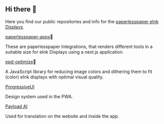 ## Hi there 👋

Here you find our public repositories and info for the [paperlesspaper eInk Displays](https://paperlesspaper.de/en).

[paperlesspaper-apps](https://github.com/paperlesspaper/paperlesspaper-apps)🍿

These are paperlesspaper Integrations, that renders different tools in a suitable size for eInk Displays using a next.js application.

[epd-optimize](https://github.com/Utzel-Butzel/epdoptimize)🌈

A JavaScript library for reducing image colors and dithering them to fit (color) eInk displays with optimal visual quality.

[ProgressiveUI](https://github.com/Polyxo/pui)

Design system used in the PWA.

[Payload AI](https://github.com/wirewirewirewire/payload-ai)

Used for translation on the website and inside the app.
